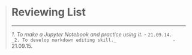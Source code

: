 > # Reviewing List
> ***
>
> _1. To make a Jupyter Notebook and practice using it._      - `21.09.14.   
> _2. To develop markdown editing skill._                     - `21.09.15.   
>
>
>
>
